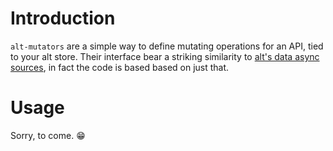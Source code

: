 # Introduction
`alt-mutators` are a simple way to define mutating operations for an API, tied to your alt store. Their interface bear a striking similarity to [alt's data async sources](http://alt.js.org/docs/async/), in fact the code is based based on just that.

# Usage
Sorry, to come. :grin: